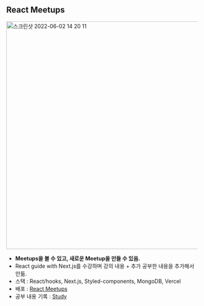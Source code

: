 ## React Meetups
<img width="600" alt="스크린샷 2022-06-02 14 20 11" src="https://user-images.githubusercontent.com/75575789/171558212-dd41af72-468c-49d6-8f8f-ad1be3c3535b.png">

- **Meetups을 볼 수 있고, 새로운 Meetup을 만들 수 있음.**  
- React guide with Next.js를 수강하며 강의 내용 + 추가 공부한 내용을 추가해서 만듦.
- 스택 : React/hooks, Next.js, Styled-components, MongoDB, Vercel
- 배포 : [React Meetups](https://nextjs-practice-bribrie.vercel.app/)
- 공부 내용 기록 : [Study](https://github.com/bribrie/nextjs-practice/issues)
